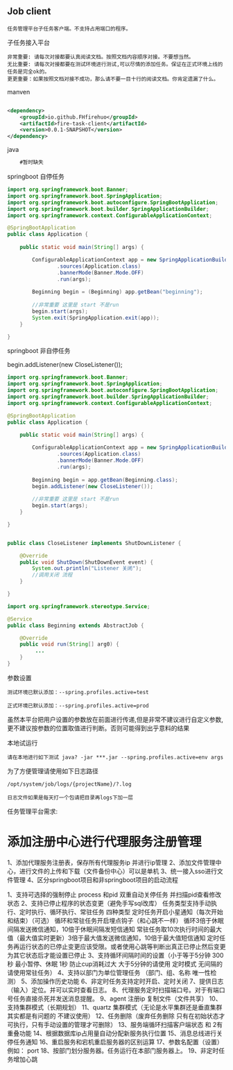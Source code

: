 ## Job client

    任务管理平台子任务客户端。不支持占用端口的程序。
    
子任务接入平台

    非常重要: 请每次对接都要认真阅读文档。按照文档内容顺序对接。不要想当然。
    无比重要: 请每次对接都要在测试环境进行测试,可以尽情的添加任务。保证在正式环境上线的任务是完全ok的。
    更更重要：如果按照文档对接不成功，那么请不要一目十行的阅读文档。你肯定遗漏了什么。

manven

```xml

<dependency>
    <groupId>io.github.FHfirehuo</groupId>
	<artifactId>fire-task-client</artifactId>
    <version>0.0.1-SNAPSHOT</version>
</dependency>
```


java 

```java
	#暂时缺失
```

springboot 自停任务

```java
import org.springframework.boot.Banner;
import org.springframework.boot.SpringApplication;
import org.springframework.boot.autoconfigure.SpringBootApplication;
import org.springframework.boot.builder.SpringApplicationBuilder;
import org.springframework.context.ConfigurableApplicationContext;

@SpringBootApplication
public class Application {
	
	public static void main(String[] args) {

		ConfigurableApplicationContext app = new SpringApplicationBuilder()
				.sources(Application.class)
				.bannerMode(Banner.Mode.OFF)
				.run(args);
		
		Beginning begin = (Beginning) app.getBean("beginning");
		
		//非常重要 这里是 start 不是run
		begin.start(args);
		System.exit(SpringApplication.exit(app));
	}

}
```


springboot 非自停任务

begin.addListener(new CloseListener());

```java
import org.springframework.boot.Banner;
import org.springframework.boot.SpringApplication;
import org.springframework.boot.autoconfigure.SpringBootApplication;
import org.springframework.boot.builder.SpringApplicationBuilder;
import org.springframework.context.ConfigurableApplicationContext;

@SpringBootApplication
public class Application {
	
	public static void main(String[] args) {

		ConfigurableApplicationContext app = new SpringApplicationBuilder()
				.sources(Application.class)
				.bannerMode(Banner.Mode.OFF)
				.run(args);
		
		Beginning begin = app.getBean(Beginning.class);
		begin.addListener(new CloseListener());
		
		//非常重要 这里是 start 不是run
		begin.start(args);
	}

}
```

```java

public class CloseListener implements ShutDownListener {

	@Override
	public void ShutDown(ShutDownEvent event) {
		System.out.println("Listener 关闭");
		//调用关闭 流程
	}

}

```

```java
import org.springframework.stereotype.Service;

@Service
public class Beginning extends AbstractJob {

	@Override
	public void run(String[] arg0) {
         ...
	}
}
```


参数设置
 
    测试环境已默认添加：--spring.profiles.active=test

    正式环境已默认添加：--spring.profiles.active=prod
    
 虽然本平台把用户设置的参数放在前面进行传递,但是非常不建议进行自定义参数,更不建议按参数的位置取值进行判断。否则可能得到出乎意料的结果
 
    
本地试运行
    
    请在本地进行如下测试 java? -jar ***.jar --spring.profiles.active=env args
    
    

为了方便管理请使用如下日志路径

    /opt/system/job/logs/{projectName}/?.log

    日志文件如果是每天打一个包请把目录再logs下加一层

    
    
任务管理平台需求: 

# 添加注册中心进行代理服务注册管理
  1、添加代理服务注册表，保存所有代理服务ip 并进行ip管理
  2、添加文件管理中心，进行文件的上传和下载（文件备份中心）可以是单机
  3、统一接入sso进行文件管理
  4、区分springboot项目和非springboot项目的启动流程

1、支持可选择的强制停止 process 和pid 双重自动关停任务 并扫描pid查看修改状态
2、支持已停止程序的状态变更（避免手写sql改库）
   任务类型支持手动执行、定时执行、循环执行、常驻任务 四种类型
   定时任务开启小星通知（每次开始和结束）（可选）
   循环和常驻任务开启埋点钩子（和心跳不一样）
   循环3倍于休眠间隔发送微信通知，10倍于休眠间隔发短信通知
   常驻任务取10次执行时间的最大值（最大值实时更新）3倍于最大值发送微信通知，10倍于最大值短信通知
   定时任务再运行状态的已停止变更应该受限。或者使用心跳等判断出真正已停止然后变更为其它状态后才能设置已停止
3、支持循环间隔时间的设置（小于等于5分钟 300秒 最小暂停、休眠 1秒 防止cup消耗过大 大于5分钟的请使用 定时模式 无间隔的请使用常驻任务）
4、支持以部门为单位管理任务 （部门、组、名称 唯一性检测）
5、添加操作历史功能
6、非定时任务支持定时开启、定时关闭
7、提供日志（输入）定位。并可以实时查看日志。
8、代理服务定时扫描端口号。对于有端口号任务直接杀死并发送消息提醒。
9、agent 注册ip 复制文件（文件共享）
10、支持集群模式（长期规划）
11、quartz 集群模式（无论是水平集群还是垂直集群其实都是有问题的 不建议使用）
12、任务删除（废弃任务删除 只有在初始状态才可执行，只有手动设置的管理才可删除）
13、服务端循环扫描客户端状态 和 2有重叠功能
14、根据数据库ip占用量自动分配新服务执行位置
15、消息总线进行关停任务通知
16、重启服务和宕机重启服务器的区别运算
17、参数名配置（设置）例如： port
18、按部门划分服务器。任务运行在本部门服务器上。
19、非定时任务增加心跳
    